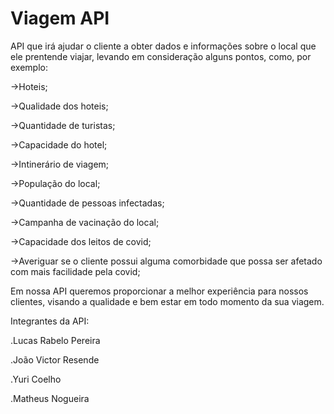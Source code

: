 # Viagem API

API que irá ajudar o cliente a obter dados e informações sobre o local que ele prentende viajar, levando em consideração alguns pontos, como, por exemplo:

->Hoteis;

->Qualidade dos hoteis;

->Quantidade de turistas;

->Capacidade do hotel;

->Intinerário de viagem;

->População do local;

->Quantidade de pessoas infectadas;

->Campanha de vacinação do local;

->Capacidade dos leitos de covid;

->Averiguar se o cliente possui alguma comorbidade que possa ser afetado com mais facilidade pela covid;

Em nossa API queremos proporcionar a melhor experiência para nossos clientes, visando a qualidade e bem estar em todo momento da sua viagem.

Integrantes da API:

.Lucas Rabelo Pereira

.João Victor Resende

.Yuri Coelho

.Matheus Nogueira
